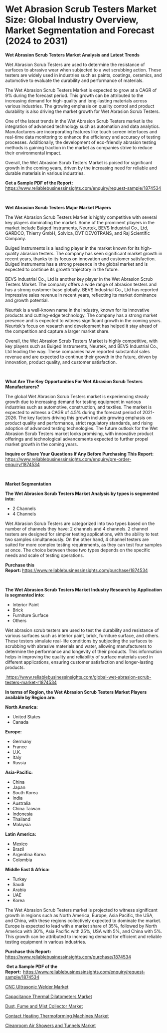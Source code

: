 <p><h1>Wet Abrasion Scrub Testers Market Size: Global Industry Overview, Market Segmentation and Forecast (2024 to 2031)</h1></p><p><strong>Wet Abrasion Scrub Testers Market Analysis and Latest Trends</strong></p>
<p><p>Wet Abrasion Scrub Testers are used to determine the resistance of surfaces to abrasive wear when subjected to a wet scrubbing action. These testers are widely used in industries such as paints, coatings, ceramics, and automotive to evaluate the durability and performance of materials.</p><p>The Wet Abrasion Scrub Testers Market is expected to grow at a CAGR of 9% during the forecast period. This growth can be attributed to the increasing demand for high-quality and long-lasting materials across various industries. The growing emphasis on quality control and product durability is also driving the market growth for Wet Abrasion Scrub Testers.</p><p>One of the latest trends in the Wet Abrasion Scrub Testers market is the integration of advanced technology such as automation and data analytics. Manufacturers are incorporating features like touch screen interfaces and real-time data monitoring to enhance the efficiency and accuracy of testing processes. Additionally, the development of eco-friendly abrasion testing methods is gaining traction in the market as companies strive to reduce their environmental impact.</p><p>Overall, the Wet Abrasion Scrub Testers Market is poised for significant growth in the coming years, driven by the increasing need for reliable and durable materials in various industries.</p></p>
<p><strong>Get a Sample PDF of the Report:&nbsp;</strong> <a href="https://www.reliablebusinessinsights.com/enquiry/request-sample/1874534">https://www.reliablebusinessinsights.com/enquiry/request-sample/1874534</a></p>
<p>&nbsp;</p>
<p><strong>Wet Abrasion Scrub Testers Major Market Players</strong></p>
<p><p>The Wet Abrasion Scrub Testers Market is highly competitive with several key players dominating the market. Some of the prominent players in the market include Buiged Instruments, Neurtek, BEVS Industrial Co., Ltd, GARDCO, Thierry GmbH, Solvica, DVT DEVOTRANS, and Raj Scientific Company.</p><p>Buiged Instruments is a leading player in the market known for its high-quality abrasion testers. The company has seen significant market growth in recent years, thanks to its focus on innovation and customer satisfaction. Buiged Instruments has a strong presence in the global market and is expected to continue its growth trajectory in the future.</p><p>BEVS Industrial Co., Ltd is another key player in the Wet Abrasion Scrub Testers Market. The company offers a wide range of abrasion testers and has a strong customer base globally. BEVS Industrial Co., Ltd has reported impressive sales revenue in recent years, reflecting its market dominance and growth potential.</p><p>Neurtek is a well-known name in the industry, known for its innovative products and cutting-edge technology. The company has a strong market presence and is expected to witness significant growth in the coming years. Neurtek's focus on research and development has helped it stay ahead of the competition and capture a larger market share.</p><p>Overall, the Wet Abrasion Scrub Testers Market is highly competitive, with key players such as Buiged Instruments, Neurtek, and BEVS Industrial Co., Ltd leading the way. These companies have reported substantial sales revenue and are expected to continue their growth in the future, driven by innovation, product quality, and customer satisfaction.</p></p>
<p>&nbsp;</p>
<p><strong>What Are The Key Opportunities For Wet Abrasion Scrub Testers Manufacturers?</strong></p>
<p><p>The global Wet Abrasion Scrub Testers market is experiencing steady growth due to increasing demand for testing equipment in various industries such as automotive, construction, and textiles. The market is expected to witness a CAGR of 4.5% during the forecast period of 2021-2026. The key factors driving this growth include growing emphasis on product quality and performance, strict regulatory standards, and rising adoption of advanced testing technologies. The future outlook for the Wet Abrasion Scrub Testers market looks promising, with innovative product offerings and technological advancements expected to further propel market growth in the coming years.</p></p>
<p><strong>Inquire or Share Your Questions If Any Before Purchasing This Report:</strong> <a href="https://www.reliablebusinessinsights.com/enquiry/pre-order-enquiry/1874534">https://www.reliablebusinessinsights.com/enquiry/pre-order-enquiry/1874534</a></p>
<p>&nbsp;</p>
<p><strong>Market Segmentation</strong></p>
<p><strong>The Wet Abrasion Scrub Testers Market Analysis by types is segmented into:</strong></p>
<p><ul><li>2 Channels</li><li>4 Channels</li></ul></p>
<p><p>Wet Abrasion Scrub Testers are categorized into two types based on the number of channels they have: 2 channels and 4 channels. 2 channel testers are designed for simpler testing applications, with the ability to test two samples simultaneously. On the other hand, 4 channel testers are suited for more complex testing requirements, as they can test four samples at once. The choice between these two types depends on the specific needs and scale of testing operations.</p></p>
<p><strong>Purchase this Report:&nbsp;</strong><a href="https://www.reliablebusinessinsights.com/purchase/1874534">https://www.reliablebusinessinsights.com/purchase/1874534</a></p>
<p>&nbsp;</p>
<p><strong>The Wet Abrasion Scrub Testers Market Industry Research by Application is segmented into:</strong></p>
<p><ul><li>Interior Paint</li><li>Brick</li><li>Furniture Surface</li><li>Others</li></ul></p>
<p><p>Wet abrasion scrub testers are used to test the durability and resistance of various surfaces such as interior paint, brick, furniture surface, and others. These testers simulate real-life conditions by subjecting the surfaces to scrubbing with abrasive materials and water, allowing manufacturers to determine the performance and longevity of their products. This information helps in improving the quality and reliability of surface materials used in different applications, ensuring customer satisfaction and longer-lasting products.</p></p>
<p><a href="https://www.reliablebusinessinsights.com/global-wet-abrasion-scrub-testers-market-r1874534">&nbsp;https://www.reliablebusinessinsights.com/global-wet-abrasion-scrub-testers-market-r1874534</a></p>
<p><strong>In terms of Region, the Wet Abrasion Scrub Testers Market Players available by Region are:</strong></p>
<p>
    <p> <strong> North America: </strong>
        <ul>
            <li>United States</li>
            <li>Canada</li>
        </ul>
        </p> 
    <p> <strong> Europe: </strong>
        <ul>
            <li>Germany</li>
            <li>France</li>
            <li>U.K.</li>
            <li>Italy</li>
            <li>Russia</li>
        </ul>
        </p> 
    <p> <strong> Asia-Pacific: </strong>
        <ul>
            <li>China</li>
            <li>Japan</li>
            <li>South Korea</li>
            <li>India</li>
            <li>Australia</li>
            <li>China Taiwan</li>
            <li>Indonesia</li>
            <li>Thailand</li>
            <li>Malaysia</li>
        </ul>
        </p> 
    <p> <strong> Latin America: </strong>
        <ul>
            <li>Mexico</li>
            <li>Brazil</li>
            <li>Argentina Korea</li>
            <li>Colombia</li>
        </ul>
        </p> 
    <p> <strong> Middle East & Africa: </strong>
        <ul>
            <li>Turkey</li>
            <li>Saudi</li>
            <li>Arabia</li>
            <li>UAE</li>
            <li>Korea</li>
        </ul>
    </p>
    </p>
<p><p>The Wet Abrasion Scrub Testers market is projected to witness significant growth in regions such as North America, Europe, Asia Pacific, the USA, and China, with these regions collectively expected to dominate the market. Europe is expected to lead with a market share of 35%, followed by North America with 30%, Asia Pacific with 25%, USA with 5%, and China with 5%. This growth can be attributed to increasing demand for efficient and reliable testing equipment in various industries.</p></p>
<p><strong>Purchase this Report: </strong><a href="https://www.reliablebusinessinsights.com/purchase/1874534">https://www.reliablebusinessinsights.com/purchase/1874534</a></p>
<p>&nbsp;<strong>Get a Sample PDF of the Report:&nbsp;&nbsp;</strong><a href="https://www.reliablebusinessinsights.com/enquiry/request-sample/1874534">https://www.reliablebusinessinsights.com/enquiry/request-sample/1874534</a></p>
<p><strong></strong></p>
<p><p><a href="https://github.com/btwcqfvq34/Market-Research-Report-List-2/blob/main/cnc-ultrasonic-welder-market.md">CNC Ultrasonic Welder Market</a></p><p><a href="https://github.com/nicoletavirag/Market-Research-Report-List-4/blob/main/capacitance-thermal-dilatometers-market.md">Capacitance Thermal Dilatometers Market</a></p><p><a href="https://github.com/mauripalmi/Market-Research-Report-List-4/blob/main/dust-fume-and-mist-collector-market.md">Dust, Fume and Mist Collector Market</a></p><p><a href="https://github.com/ochgvvcj16/Market-Research-Report-List-1/blob/main/contact-heating-thermoforming-machines-market.md">Contact Heating Thermoforming Machines Market</a></p><p><a href="https://github.com/gulaimolin/Market-Research-Report-List-5/blob/main/cleanroom-air-showers-and-tunnels-market.md">Cleanroom Air Showers and Tunnels Market</a></p></p>